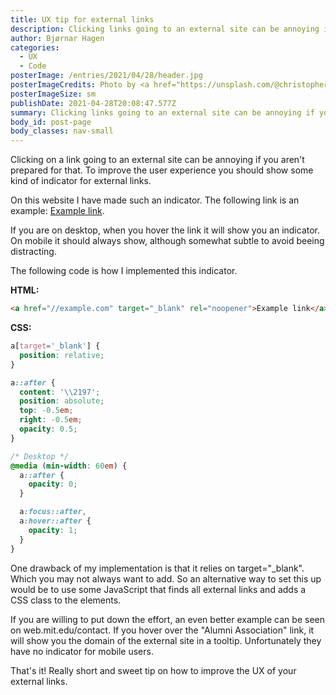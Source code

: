 ```yaml
---
title: UX tip for external links
description: Clicking links going to an external site can be annoying if you aren't prepared for that. To improve the user experience you should show some kind of indicator for external links.
author: Bjørnar Hagen
categories:
  - UX
  - Code
posterImage: /entries/2021/04/28/header.jpg
posterImageCredits: Photo by <a href="https://unsplash.com/@christopher__burns">Christopher Burns</a>
posterImageSize: sm
publishDate: 2021-04-28T20:08:47.577Z
summary: Clicking links going to an external site can be annoying if you aren't prepared for that. To improve the user experience you should show some kind of indicator for external links.
body_id: post-page
body_classes: nav-small
---
```


Clicking on a link going to an external site can be annoying if you aren't prepared for that. To improve the user experience you should show some kind of indicator for external links.

On this website I have made such an indicator. The following link is an example:
<a href="//example.com" target="_blank" rel="noopener">Example link</a>.

If you are on desktop, when you hover the link it will show you an indicator. On mobile it should always show, although somewhat subtle to avoid beeing distracting.

The following code is how I implemented this indicator.

**HTML:**

```html
<a href="//example.com" target="_blank" rel="noopener">Example link</a>
```

**CSS:**

```css
a[target='_blank'] {
  position: relative;
}

a::after {
  content: '\\2197';
  position: absolute;
  top: -0.5em;
  right: -0.5em;
  opacity: 0.5;
}

/* Desktop */
@media (min-width: 60em) {
  a::after {
    opacity: 0;
  }

  a:focus::after,
  a:hover::after {
    opacity: 1;
  }
}
```

One drawback of my implementation is that it relies on target="\_blank". Which you may not always want to add. So an alternative way to set this up would be to use some JavaScript that finds all external links and adds a CSS class to the elements.

If you are willing to put down the effort, an even better example can be seen on web.mit.edu/contact. If you hover over the "Alumni Association" link, it will show you the domain of the external site in a tooltip. Unfortunately they have no indicator for mobile users.

That's it! Really short and sweet tip on how to improve the UX of your external links.

